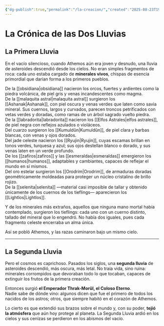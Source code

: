 ```yaml
---
{"dg-publish":true,"permalink":"/la-creacion/","created":"2025-08-23T19:06:26.290-06:00","updated":"2025-08-23T22:50:40.000-06:00"}
---
```


# **La Crónica de las Dos Lluvias**

## La Primera Lluvia

En el vacío silencioso, cuando Athemos aún era joven y desnudo, una lluvia de asteroides descendió desde los cielos. No eran simples fragmentos de roca: cada uno estaba cargado de **minerales vivos**, chispas de esencia primordial que darían forma a los primeros pueblos.

De la [[obsidiana\|obsidiana]] nacieron los orcos, fuertes y ardientes como la piedra volcánica, de piel gris y venas incandescentes como magma.  
De la [[malaquita astral\|malaquita astral]] surgieron los [[Ashanak\|Ashanak]], con piel oscura y venas verdes que laten como savia mineral. Sus cuernos, largos y curvados, parecen troncos petrificados con vetas verdes y doradas, como ramas de un árbol sagrado vuelto piedra.  
De la [[labradorita\|labradorita]] nacieron los [[Elfos Astrales\|elfos astrales]], de piel negra con reflejos azulados o violáceos.  
Del cuarzo surgieron los [[Kumuldûn\|Kumuldûn]], de piel clara y barbas blancas, con venas y ojos dorados.  
Del jade celeste nacieron los [[Ryujin\|Ryujin]], cuyas escamas brillan en tonos verdes, turquesa y azul; sus ojos destellan blanco o dorado, y sus venas laten en un verde profundo.  
De los [[zafiros\|zafiros]] y las [[esmeraldas\|esmeraldas]] emergieron los [[humanos\|humanos]], adaptables y cambiantes, capaces de reflejar el mundo en sí mismos.  
Del oro estelar surgieron los [[Orodrim\|Orodrim]], de armaduras doradas geométricamente moldeadas para proteger un núcleo cristalino de brillo rojizo.  
De la [[selenita\|selenita]] —material casi imposible de tallar y obtenido únicamente de los cuernos de los tieflings— aparecieron los [[Lightlos\|Lightlos]].

Y de los minerales más extraños, aquellos que ninguna mano mortal había contemplado, surgieron los tieflings: cada uno con un cuerno distinto, tallado del mineral que lo engendró. No había dos iguales, pues cada fragmento celeste encerraba un alma única.

Así se pobló Athemos, y las razas caminaron bajo un mismo cielo.

---

## La Segunda Lluvia

Pero el cosmos es caprichoso. Pasados los siglos, una **segunda lluvia** de asteroides descendió, más oscura, más letal. No traía vida, sino ruina: minerales corrompidos que devoraban todo lo que tocaban, capaces de extinguir los frutos de la primera creación.

Entonces surgió **el Emperador Thrak-Morûl, el Coloso Eterno**.  
Nadie sabe de dónde vino: algunos dicen que fue el primero de todos los nacidos de los astros; otros, que siempre habitó en el corazón de Athemos.

Lo cierto es que extendió sus brazos sobre el mundo y, con su poder, **tejió la atmósfera** que aún hoy protege al planeta. La Segunda Lluvia ardió en los cielos y sus cenizas se perdieron en los abismos del vacío.